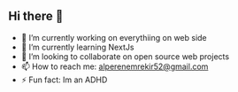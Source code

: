 ## Hi there 👋


- 🔭 I’m currently working on everythiing on web side
- 🌱 I’m currently learning NextJs
- 👯 I’m looking to collaborate on open source web projects
- 📫 How to reach me: alperenemrekir52@gmail.com
- ⚡ Fun fact: Im an ADHD

